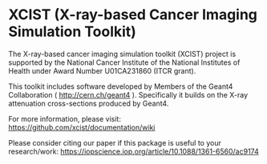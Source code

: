 # XCIST (X-ray-based Cancer Imaging Simulation Toolkit)

The X-ray-based cancer imaging simulation toolkit (XCIST) project is supported by the National Cancer Institute of the National Institutes of Health under Award Number U01CA231860 (ITCR grant).

This toolkit includes software developed by Members of the Geant4 Collaboration ( http://cern.ch/geant4 ). Specifically it builds on the X-ray attenuation cross-sections produced by Geant4.

For more information, please visit: https://github.com/xcist/documentation/wiki

Please consider citing our paper if this package is useful to your research/work: https://iopscience.iop.org/article/10.1088/1361-6560/ac9174
